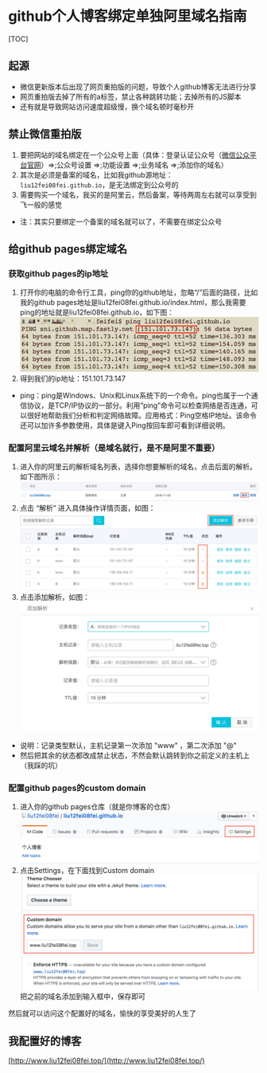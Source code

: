 # github个人博客绑定单独阿里域名指南

[TOC]

## 起源

* 微信更新版本后出现了网页重拍版的问题，导致个人github博客无法进行分享
* 网页重拍版去掉了所有的a标签，禁止各种跳转功能；去掉所有的JS脚本
* 还有就是导致网站访问速度超级慢，换个域名顿时毫秒开

## 禁止微信重拍版

1. 要把网站的域名绑定在一个公众号上面（具体：登录认证公众号（[微信公众平台官网](http://mp.weixin.qq.com)）=>;公众号设置 =>;功能设置 =>;业务域名 =>;添加你的域名）
2. 其次是必须是备案的域名，比如我github源地址：`liu12fei08fei.github.io`，是无法绑定到公众号的
3. 需要购买一个域名，我买的是阿里云，然后备案，等待两周左右就可以享受到飞一般的感觉

* 注：其实只要绑定一个备案的域名就可以了，不需要在绑定公众号

## 给github pages绑定域名

### 获取github pages的ip地址

1. 打开你的电脑的命令行工具，ping你的github地址，忽略“/”后面的路径，比如我的github pages地址是liu12fei08fei.github.io/index.html，那么我需要ping的地址就是liu12fei08fei.github.io，如下图：
![1](/media/15120517556464/1.jpg)
2. 得到我们的ip地址：151.101.73.147

* ping：ping是Windows、Unix和Linux系统下的一个命令。ping也属于一个通信协议，是TCP/IP协议的一部分。利用“ping”命令可以检查网络是否连通，可以很好地帮助我们分析和判定网络故障。应用格式：Ping空格IP地址。该命令还可以加许多参数使用，具体是键入Ping按回车即可看到详细说明。

### 配置阿里云域名并解析（是域名就行，是不是阿里不重要）

1. 进入你的阿里云的解析域名列表，选择你想要解析的域名，点击后面的解析。如下图所示：
![2](/media/15120517556464/2.jpg)
2. 点击 “解析” 进入具体操作详情页面，如图：
![3](/media/15120517556464/3.jpg)
3. 点击添加解析，如图：
![4](/media/15120517556464/4.jpg)
* 说明：记录类型默认，主机记录第一次添加 "www" ，第二次添加 "@"
* 然后把其余的状态都改成禁止状态，不然会默认跳转到你之前定义的主机上（我踩的坑）

### 配置github pages的custom domain

1. 进入你的github pages仓库（就是你博客的仓库）
![6](/media/15120517556464/6.jpg)
2. 点击Settings，在下面找到Custom domain
![7](/media/15120517556464/7.jpg)
把之前的域名添加到输入框中，保存即可

然后就可以访问这个配置好的域名，愉快的享受美好的人生了

## 我配置好的博客
[http://www.liu12fei08fei.top/](http://www.liu12fei08fei.top/)


